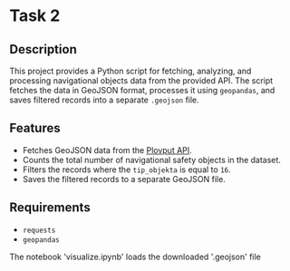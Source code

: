 # Task 2

## Description

This project provides a Python script for fetching, analyzing, and processing navigational objects data from the provided API. The script fetches the data in GeoJSON format, processes it using `geopandas`, and saves filtered records into a separate `.geojson` file.

## Features

- Fetches GeoJSON data from the [Plovput API](https://plovput.li-st.net/getObjekti/).
- Counts the total number of navigational safety objects in the dataset.
- Filters the records where the `tip_objekta` is equal to `16`.
- Saves the filtered records to a separate GeoJSON file.

## Requirements

- `requests`
- `geopandas`

The notebook 'visualize.ipynb' loads the downloaded '.geojson' file

